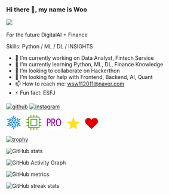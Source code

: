 ### Hi there 👋, my name is Woo
![](https://github.com/user/banner2.jpeg)

For the future DigitalAI + Finance


Skills: Python / ML / DL / INSIGHTS

- 🔭 I’m currently working on Data Analyst, Fintech Service   
- 🌱 I’m currently learning Python, ML, DL, Finance Knowledge  
- 👯 I’m looking to collaborate on Hackerthon  
- 🤔 I’m looking for help with Frontend, Backend, AI, Quant 
- 📫 How to reach me: wsw112011@naver.com 
- ⚡ Fun fact: ESFJ 


[<img src='https://cdn.jsdelivr.net/npm/simple-icons@3.0.1/icons/github.svg' alt='github' height='40'>](https://github.com/wsw1120)  [<img src='https://cdn.jsdelivr.net/npm/simple-icons@3.0.1/icons/instagram.svg' alt='instagram' height='40'>](https://www.instagram.com/dntmddn_/)  

<a href='https://archiveprogram.github.com/'><img src='https://raw.githubusercontent.com/acervenky/animated-github-badges/master/assets/acbadge.gif' width='40' height='40'></a> <a href='https://docs.github.com/en/developers'><img src='https://raw.githubusercontent.com/acervenky/animated-github-badges/master/assets/devbadge.gif' width='40' height='40'></a> <a href='https://github.com/pricing'><img src='https://raw.githubusercontent.com/acervenky/animated-github-badges/master/assets/pro.gif' width='40' height='40'></a> <a href='https://stars.github.com/'><img src='https://raw.githubusercontent.com/acervenky/animated-github-badges/master/assets/starbadge.gif' width='35' height='35'></a> <a href='https://docs.github.com/en/github/supporting-the-open-source-community-with-github-sponsors'><img src='https://raw.githubusercontent.com/acervenky/animated-github-badges/master/assets/sponsorbadge.gif' width='35' height='35'></a> 

[![trophy](https://github-profile-trophy.vercel.app/?username=wsw1120)](https://github.com/ryo-ma/github-profile-trophy)

![GitHub stats](https://github-readme-stats.vercel.app/api?username=wsw1120&show_icons=true)  

![GitHub Activity Graph](https://activity-graph.herokuapp.com/graph?username=wsw1120)  

![GitHub metrics](https://metrics.lecoq.io/wsw1120)  

![GitHub streak stats](https://github-readme-streak-stats.herokuapp.com/?user=wsw1120)  






